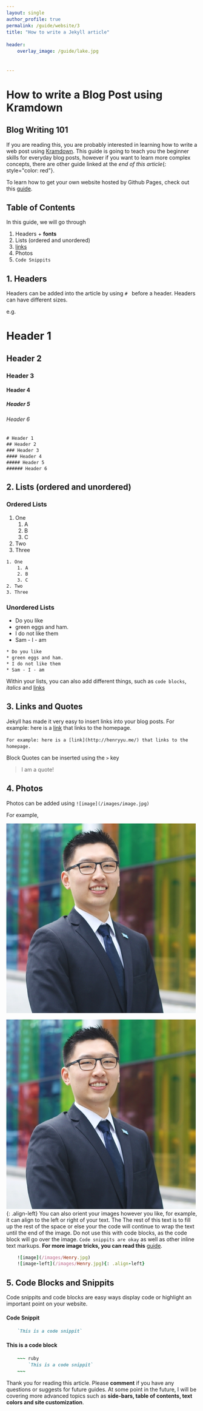 ```yaml
---
layout: single
author_profile: true
permalink: /guide/website/3
title: "How to write a Jekyll article"

header:
    overlay_image: /guide/lake.jpg

    
---
```



# How to write a Blog Post using Kramdown 

## Blog Writing **101**

If you are reading this, you are probably interested in learning how to write a web post using [Kramdown](http://kramdown.gettalong.org/quickref.html#inline-attributes). This guide is going to teach you the beginner skills for everyday blog posts, however if you want to learn more complex concepts, there are other guide linked at the *end of this article*{: style="color: red"}. 


To learn how to get your own website hosted by Github Pages, check out this [guide](https://mmistakes.github.io/minimal-mistakes/docs/quick-start-guide/). 

## Table of Contents 
In this guide, we will go through 

1. Headers + **fonts**  
2. Lists (ordered and unordered)
3. [links](https://jekyllrb.com/docs/github-pages/)
4. Photos 
5. `Code Snippits`


## 1. Headers 
Headers can be added into the article by using `# ` before a header. Headers can have different sizes.  

e.g. 

# Header 1

## Header 2

### Header 3

#### Header 4

##### Header 5

###### Header 6

    # Header 1 
    ## Header 2 
    ### Header 3 
    #### Header 4 
    ##### Header 5 
    ###### Header 6
    
## 2. Lists (ordered and unordered)

### Ordered Lists 

1. One 
    1. A
    2. B
    3. C
2. Two
3. Three

~~~
1. One 
    1. A
    2. B
    3. C
2. Two
3. Three
~~~

### Unordered Lists 
* Do you like 
* green eggs and ham. 
* I do not like them 
* Sam - I - am 

~~~
* Do you like 
* green eggs and ham. 
* I do not like them 
* Sam - I - am 
~~~

Within your lists, you can also add different things, such as `code blocks`, *italics* and [links](http://henryyu.me/guide/)


## 3. Links and Quotes

Jekyll has made it very easy to insert links into your blog posts. For example: here is a [link](http://henryyu.me/) that links to the homepage. 

`For example: here is a [link](http://henryyu.me/) that links to the homepage. `

Block Quotes can be inserted using the `>` key 

> I am a quote! 

## 4. Photos 

Photos can be added using `![image](/images/image.jpg)` 

For example, 

![image](/images/Henry.jpg)

![image-left](/images/Henry.jpg){: .align-left} 
You can also orient your images however you like, for example, it can align to the left or right of your text. The The rest of this text is to fill up the rest of the space or else your the code will continue to wrap the text until the end of the image. Do not use this with code blocks, as the code block will go over the image. `Code snippits are okay` as well as other inline text markups. **For more image tricks, you can read this** [guide](https://mmistakes.github.io/minimal-mistakes/docs/utility-classes/).

~~~ ruby
    ![image](/images/Henry.jpg)
    ![image-left](/images/Henry.jpg){: .align-left} 
~~~

## 5. Code Blocks and Snippits 

Code snippits and code blocks are easy ways display code or highlight an important point on your website. 

#### Code Snippit

~~~ ruby 
    `This is a code snippit`
~~~

#### This is a code block

~~~ ruby
    ~~~ ruby 
        `This is a code snippit`
    ~~~
~~~
    

Thank you for reading this article. Please **comment** if you have any questions or suggests for future guides. At some point in the future, I will be covering more advanced topics such as **side-bars, table of contents, text colors and site customization**. 

